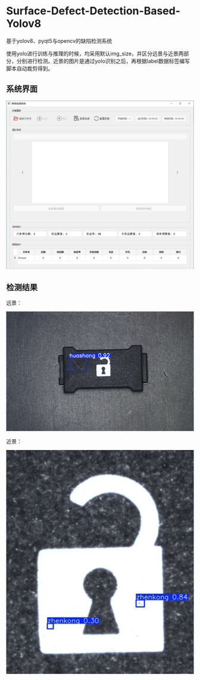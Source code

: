 # Surface-Defect-Detection-Based-Yolov8
基于yolov8、pyqt5与opencv的缺陷检测系统

使用yolo进行训练与推理的时候，均采用默认img_size，并区分远景与近景两部分，分别进行检测。近景的图片是通过yolo识别之后，再根据label数据标签编写脚本自动裁剪得到。

## 系统界面

![](.\pic1.png)



## 检测结果

远景：

![./pic2.png](.\pic3.png)

近景：

![](.\pic2.png)